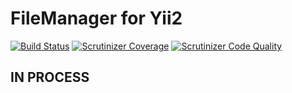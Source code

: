 # FileManager for Yii2

[![Build Status](https://img.shields.io/travis/rkit/filemanager-yii2/master.svg?style=flat-square)](https://travis-ci.org/rkit/filemanager-yii2)
[![Scrutinizer Coverage](https://img.shields.io/scrutinizer/coverage/g/rkit/filemanager-yii2.svg?style=flat-square)](https://scrutinizer-ci.com/g/rkit/filemanager-yii2/)
[![Scrutinizer Code Quality](https://img.shields.io/scrutinizer/g/rkit/filemanager-yii2/master.svg?style=flat-square)](https://scrutinizer-ci.com/g/rkit/filemanager-yii2/?branch=master)

## IN PROCESS
